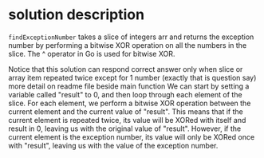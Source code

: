 # solution description

`findExceptionNumber` takes a slice of integers arr and returns the exception number by performing a bitwise XOR operation on all the numbers in the slice.
The ^ operator in Go is used for bitwise XOR.

Notice that this solution can respond correct answer only when slice or array item repeated twice except for 1 number
(exactly that is question say) more detail on readme file beside main function
We can start by setting a variable called "result" to 0, and then loop through each element of the slice. For each element, we perform a bitwise XOR operation between the current element and the current value of "result". This means that if the current element is repeated twice, its value will be XORed with itself and result in 0, leaving us with the original value of "result". However, if the current element is the exception number, its value will only be XORed once with "result", leaving us with the value of the exception number.